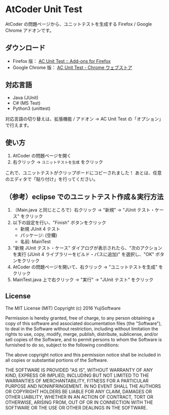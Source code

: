 # AtCoder Unit Test

AtCoder の問題ページから、ユニットテストを生成する Firefox / Google Chrome アドオンです。

## ダウンロード

* Firefox 版： [AC Unit Test :: Add-ons for Firefox](https://addons.mozilla.org/ja/firefox/addon/ac-unit-test/ "AC Unit Test :: Add-ons for Firefox")
* Google Chrome 版： [AC Unit Test - Chrome ウェブストア](https://chrome.google.com/webstore/detail/lmahhninbclefepjbcdfbcjnancipfmi/ "AC Unit Test - Chrome ウェブストア")

## 対応言語

* Java (JUnit)
* C# (MS Test)
* Python3 (unittest)

対応言語の切り替えは、拡張機能 / アドオン → AC Unit Test の「オプション」で行えます。

## 使い方

1. AtCoder の問題ページを開く
2. 右クリック → `ユニットテストを生成` をクリック

これで、ユニットテストがクリップボードにコピーされました！
あとは、任意のエディタで「貼り付け」を行ってください。

## （参考）eclipse でのユニットテスト作成＆実行方法

1. （Main.java と同じところで）右クリック → "新規" → "JUnit テスト・ケース" をクリック
2. 以下の設定を行い、"Finish" ボタンをクリック
    * 新規 JUnit 4 テスト
    * パッケージ: (空欄)
    * 名前: MainTest
3. "新規 JUnit テスト・ケース" ダイアログが表示されたら、"次のアクションを実行 (JUnit 4 ライブラリーをビルド・パスに追加)" を選択し、"OK" ボタンをクリック
4. AtCoder の問題ページを開いて、右クリック → "ユニットテストを生成" をクリック
5. MainTest.java 上で右クリック → "実行" → "JUnit テスト" をクリック

## License

The MIT License (MIT)
Copyright (c) 2016 YujiSoftware

Permission is hereby granted, free of charge, to any person obtaining a copy of this software and associated documentation files (the "Software"), to deal in the Software without restriction, including without limitation the rights to use, copy, modify, merge, publish, distribute, sublicense, and/or sell copies of the Software, and to permit persons to whom the Software is furnished to do so, subject to the following conditions:

The above copyright notice and this permission notice shall be included in all copies or substantial portions of the Software.

THE SOFTWARE IS PROVIDED "AS IS", WITHOUT WARRANTY OF ANY KIND, EXPRESS OR IMPLIED, INCLUDING BUT NOT LIMITED TO THE WARRANTIES OF MERCHANTABILITY, FITNESS FOR A PARTICULAR PURPOSE AND NONINFRINGEMENT. IN NO EVENT SHALL THE AUTHORS OR COPYRIGHT HOLDERS BE LIABLE FOR ANY CLAIM, DAMAGES OR OTHER LIABILITY, WHETHER IN AN ACTION OF CONTRACT, TORT OR OTHERWISE, ARISING FROM, OUT OF OR IN CONNECTION WITH THE SOFTWARE OR THE USE OR OTHER DEALINGS IN THE SOFTWARE.
